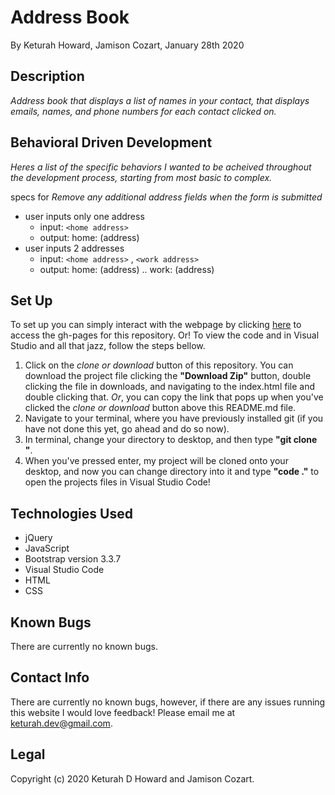 # Address Book
By Keturah Howard, Jamison Cozart, January 28th 2020

## Description
  
_Address book that displays a list of names in your contact, that displays emails, names, and phone numbers for each contact clicked on._

## Behavioral Driven Development
  *Heres a list of the specific behaviors I wanted to be acheived throughout the development process, starting from most basic to complex.*

  specs for *Remove any additional address fields when the form is submitted*

  * user inputs only one address
    * input: `<home address>`
    * output: home: (address)
  * user inputs 2 addresses
    * input: `<home address>` , `<work address>`
    * output: home: (address) .. work: (address)

## Set Up 
  To set up you can simply interact with the webpage by clicking [here](https://keturahdev.github.io//) to access the gh-pages for this repository. Or! To view the code and in Visual Studio and all that jazz, follow the steps bellow. 
  1. Click on the *clone or download* button of this repository. You can download the project file clicking the **"Download Zip"** button, double clicking the file in downloads, and navigating to the index.html file and double clicking that. *Or*, you can copy the link that pops up when you've clicked the *clone or download* button above this README.md file.
  2. Navigate to your terminal, where you have previously installed git (if you have not done this yet, go ahead and do so now).
  3. In terminal, change your directory to desktop, and then type **"git clone "**.
  4. When you've pressed enter, my project will be cloned onto your desktop, and now you can change directory into it and type **"code ."** to open the projects files in Visual Studio Code!

## Technologies Used
* jQuery
* JavaScript
* Bootstrap version 3.3.7
* Visual Studio Code
* HTML
* CSS

## Known Bugs
There are currently no known bugs.

## Contact Info 
There are currently no known bugs, however, if there are any issues running this website I would love feedback! Please email me at keturah.dev@gmail.com.

## Legal

Copyright (c) 2020 Keturah D Howard and Jamison Cozart.
